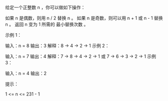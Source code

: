 给定一个正整数 n ，你可以做如下操作：

如果 n 是偶数，则用 n / 2 替换 n 。
如果 n 是奇数，则可以用 n + 1 或 n - 1 替换 n 。
返回 n 变为 1 所需的 最小替换次数 。

示例 1：

输入：n = 8
输出：3
解释：8 -> 4 -> 2 -> 1
示例 2：

输入：n = 7
输出：4
解释：7 -> 8 -> 4 -> 2 -> 1
或 7 -> 6 -> 3 -> 2 -> 1
示例 3：

输入：n = 4
输出：2

提示：

1 <= n <= 231 - 1
